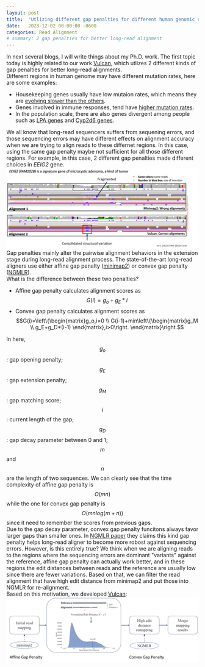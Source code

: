 ```yaml
---
layout: post
title:  "Utlizing different gap penalties for different human genomic regions"
date:   2023-12-02 00:00:00 -0600
categories: Read Alignment
# summary: 2 gap penalties for better long-read alignment
---
```


In next several blogs, I will write things about my Ph.D. work. The first topic today is highly related to our work [Vulcan](https://academic.oup.com/gigascience/article/10/9/giab063/6375129), which utlizes 2 different kinds of gap penalties for better long-read alignments.  
Different regions in human genome may have different mutation rates, here are some examples:  
- Housekeeping genes usually have low mutaion rates, which means they are [evolving slower than the others](https://pubmed.ncbi.nlm.nih.gov/14595094/).
- Genes involved in immune responses, tend have [higher mutation rates](https://www.nature.com/articles/pr2004101).
- In the population scale, there are also genes divergent among people such as [LPA genes](https://www.ncbi.nlm.nih.gov/pmc/articles/PMC6947201/) and [Cyp2d6 genes](https://www.ncbi.nlm.nih.gov/pmc/articles/PMC1874287/).    

We all know that long-read sequencers suffers from sequening errors, and those sequencing errors may have different effects on alignment accuracy when we are trying to align reads to these differnet regions. In this case, using the same gap penalty maybe not sufficient for all those different regions. For example, in this case, 2 different gap penalties made different choices in *EEIG2* gene. 
![image](/assets/vulcan_eeig2.png) 
Gap penalties mainly alter the pairwise alignment behaviors in the extension stage during long-read alignment process. The state-of-the-art long-read aligners use either affine gap penalty ([minimap2](https://github.com/lh3/minimap2)) or convex gap penalty ([NGMLR](https://github.com/philres/ngmlr)).   
What is the difference between these two penalties? 
- Affine gap penalty calculates alignment scores as $$G(i) = g_o + g_E * i$$
- Convex gap penalty calculates alignment scores as $$G(i)=\left\{\begin{matrix}g_o,i=0
\\ 
G(i-1)+min\left\{\begin{matrix}g_M
\\ 
g_E+g_D*(i-1)
\end{matrix},i>0\right.
\end{matrix}\right.$$  

In here, $$g_o$$ : gap opening penalty; $$g_E$$ : gap extension penalty; $$g_M$$ : gap matching score; $$i$$ : current length of the gap; $$g_D$$ : gap decay parameter between 0 and 1; $$m$$ and $$n$$ are the length of two sequences.  We can clearly see that the time complexity of affine gap penalty is $$O(mn)$$ while the one for convex gap penalty is $$O(mnlog(m+n))$$ since it need to remember the scores from previous gaps.  
Due to the gap decay parameter, convex gap penalty funcitons always favor larger gaps than smaller ones. In [NGMLR paper](https://doi.org/10.1038%2Fs41592-018-0001-7) they claims this kind gap penalty helps long-read aligner to become more robost against sequencing errors. However, is this entirely true? We think when we are aligning reads to the regions where the sequencing errors are dominant "variants" against the reference, affine gap penalty can actually work better, and in these regions the edit distances between reads and the reference are usually low since there are fewer variations. Based on that, we can filter the read alignment that have high edit distance from minimap2 and put those into NGMLR for re-alignment.  
Based on this motivation, we developed [Vulcan](https://academic.oup.com/gigascience/article/10/9/giab063/6375129): 
![image](/assets/vulcan_algo.png)
